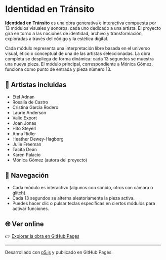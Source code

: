 # Identidad en Tránsito

**Identidad en Tránsito** es una obra generativa e interactiva compuesta por 13 módulos visuales y sonoros, cada uno dedicado a una artista. El proyecto gira en torno a las nociones de identidad, archivo y transformación, exploradas a través del código y la estética digital.

Cada módulo representa una interpretación libre basada en el universo visual, ético o conceptual de una de las artistas seleccionadas. La obra completa se despliega de forma dinámica: cada 13 segundos se muestra una nueva pieza. El módulo principal, correspondiente a Mónica Gómez, funciona como punto de entrada y pieza número 13.

## 🎨 Artistas incluidas

- Etel Adnan
- Rosalía de Castro
- Cristina García Rodero
- Laurie Anderson
- Valie Export
- Joan Jonas
- Hito Steyerl
- Anna Ridler
- Heather Dewey-Hagborg
- Julie Freeman
- Tacita Dean
- Karen Palacio
- Mónica Gómez (autora del proyecto)

## 🧭 Navegación

- Cada módulo es interactivo (algunos con sonido, otros con cámara o glitch).
- Cada 13 segundos se alterna aleatoriamente la pieza activa.
- Puedes hacer clic o pulsar teclas específicas en ciertos módulos para activar funciones.

## 🌐 Ver online

👉 [Explorar la obra en GitHub Pages](https://m0n1c4g0m3z.github.io/identidad_en_transito/)

---

Desarrollado con [p5.js](https://p5js.org/) y publicado en GitHub Pages.
